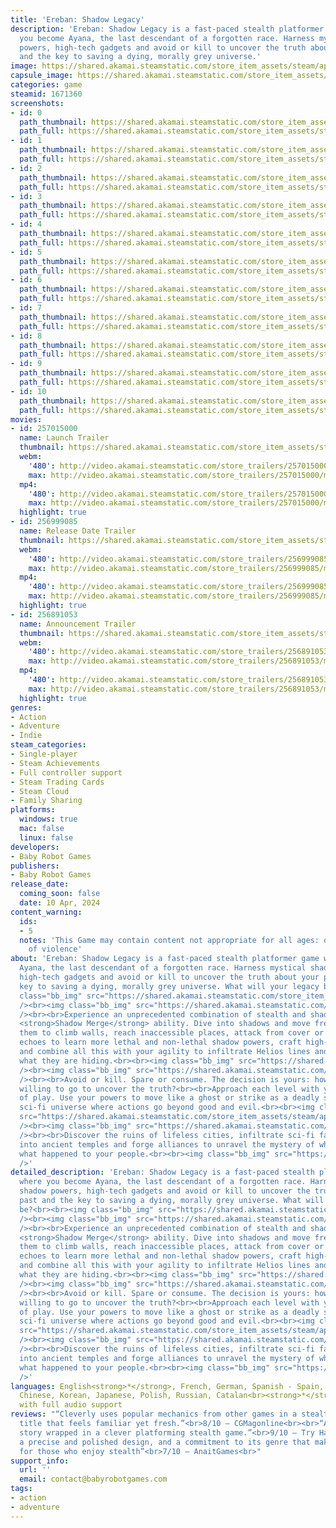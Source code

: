 ```yaml
---
title: 'Ereban: Shadow Legacy'
description: 'Ereban: Shadow Legacy is a fast-paced stealth platformer game where
  you become Ayana, the last descendant of a forgotten race. Harness mystical shadow
  powers, high-tech gadgets and avoid or kill to uncover the truth about your past
  and the key to saving a dying, morally grey universe.'
image: https://shared.akamai.steamstatic.com/store_item_assets/steam/apps/1671360/header.jpg?t=1728383720
capsule_image: https://shared.akamai.steamstatic.com/store_item_assets/steam/apps/1671360/capsule_231x87.jpg?t=1728383720
categories: game
steamid: 1671360
screenshots:
- id: 0
  path_thumbnail: https://shared.akamai.steamstatic.com/store_item_assets/steam/apps/1671360/ss_a5880be3879b0df8a23de4f4f97b9fa60cdebba2.600x338.jpg?t=1728383720
  path_full: https://shared.akamai.steamstatic.com/store_item_assets/steam/apps/1671360/ss_a5880be3879b0df8a23de4f4f97b9fa60cdebba2.1920x1080.jpg?t=1728383720
- id: 1
  path_thumbnail: https://shared.akamai.steamstatic.com/store_item_assets/steam/apps/1671360/ss_5078829cffdf48ffc10d7d435b1de33fa134afb1.600x338.jpg?t=1728383720
  path_full: https://shared.akamai.steamstatic.com/store_item_assets/steam/apps/1671360/ss_5078829cffdf48ffc10d7d435b1de33fa134afb1.1920x1080.jpg?t=1728383720
- id: 2
  path_thumbnail: https://shared.akamai.steamstatic.com/store_item_assets/steam/apps/1671360/ss_8f0eb27e11618e7e2ffe72c9f094dc72c65ec065.600x338.jpg?t=1728383720
  path_full: https://shared.akamai.steamstatic.com/store_item_assets/steam/apps/1671360/ss_8f0eb27e11618e7e2ffe72c9f094dc72c65ec065.1920x1080.jpg?t=1728383720
- id: 3
  path_thumbnail: https://shared.akamai.steamstatic.com/store_item_assets/steam/apps/1671360/ss_f67feac0291523ea3b6c458c979d0f6b15475299.600x338.jpg?t=1728383720
  path_full: https://shared.akamai.steamstatic.com/store_item_assets/steam/apps/1671360/ss_f67feac0291523ea3b6c458c979d0f6b15475299.1920x1080.jpg?t=1728383720
- id: 4
  path_thumbnail: https://shared.akamai.steamstatic.com/store_item_assets/steam/apps/1671360/ss_6366efd27a5b9d9401846d061f8fcec14ab1b5e6.600x338.jpg?t=1728383720
  path_full: https://shared.akamai.steamstatic.com/store_item_assets/steam/apps/1671360/ss_6366efd27a5b9d9401846d061f8fcec14ab1b5e6.1920x1080.jpg?t=1728383720
- id: 5
  path_thumbnail: https://shared.akamai.steamstatic.com/store_item_assets/steam/apps/1671360/ss_dbd130e5c9dbb3e85a22ef4b556c4d6275d7beb6.600x338.jpg?t=1728383720
  path_full: https://shared.akamai.steamstatic.com/store_item_assets/steam/apps/1671360/ss_dbd130e5c9dbb3e85a22ef4b556c4d6275d7beb6.1920x1080.jpg?t=1728383720
- id: 6
  path_thumbnail: https://shared.akamai.steamstatic.com/store_item_assets/steam/apps/1671360/ss_b6ce8d5499914e1ffc2e0dcaed3652625f9f2388.600x338.jpg?t=1728383720
  path_full: https://shared.akamai.steamstatic.com/store_item_assets/steam/apps/1671360/ss_b6ce8d5499914e1ffc2e0dcaed3652625f9f2388.1920x1080.jpg?t=1728383720
- id: 7
  path_thumbnail: https://shared.akamai.steamstatic.com/store_item_assets/steam/apps/1671360/ss_8fce33ab29105615bc6ce1bf42385338d20d9a43.600x338.jpg?t=1728383720
  path_full: https://shared.akamai.steamstatic.com/store_item_assets/steam/apps/1671360/ss_8fce33ab29105615bc6ce1bf42385338d20d9a43.1920x1080.jpg?t=1728383720
- id: 8
  path_thumbnail: https://shared.akamai.steamstatic.com/store_item_assets/steam/apps/1671360/ss_b171b1bdab4a7a43b0d9dce10e4f4168360c5c9e.600x338.jpg?t=1728383720
  path_full: https://shared.akamai.steamstatic.com/store_item_assets/steam/apps/1671360/ss_b171b1bdab4a7a43b0d9dce10e4f4168360c5c9e.1920x1080.jpg?t=1728383720
- id: 9
  path_thumbnail: https://shared.akamai.steamstatic.com/store_item_assets/steam/apps/1671360/ss_9df3dfe1a99331317e2f3e36bf60c839670d9ee5.600x338.jpg?t=1728383720
  path_full: https://shared.akamai.steamstatic.com/store_item_assets/steam/apps/1671360/ss_9df3dfe1a99331317e2f3e36bf60c839670d9ee5.1920x1080.jpg?t=1728383720
- id: 10
  path_thumbnail: https://shared.akamai.steamstatic.com/store_item_assets/steam/apps/1671360/ss_2d163e60458c8d6502ce7aa3b89a3f759977e431.600x338.jpg?t=1728383720
  path_full: https://shared.akamai.steamstatic.com/store_item_assets/steam/apps/1671360/ss_2d163e60458c8d6502ce7aa3b89a3f759977e431.1920x1080.jpg?t=1728383720
movies:
- id: 257015000
  name: Launch Trailer
  thumbnail: https://shared.akamai.steamstatic.com/store_item_assets/steam/apps/257015000/movie.293x165.jpg?t=1712756763
  webm:
    '480': http://video.akamai.steamstatic.com/store_trailers/257015000/movie480_vp9.webm?t=1712756763
    max: http://video.akamai.steamstatic.com/store_trailers/257015000/movie_max_vp9.webm?t=1712756763
  mp4:
    '480': http://video.akamai.steamstatic.com/store_trailers/257015000/movie480.mp4?t=1712756763
    max: http://video.akamai.steamstatic.com/store_trailers/257015000/movie_max.mp4?t=1712756763
  highlight: true
- id: 256999085
  name: Release Date Trailer
  thumbnail: https://shared.akamai.steamstatic.com/store_item_assets/steam/apps/256999085/movie.293x165.jpg?t=1710355694
  webm:
    '480': http://video.akamai.steamstatic.com/store_trailers/256999085/movie480_vp9.webm?t=1710355694
    max: http://video.akamai.steamstatic.com/store_trailers/256999085/movie_max_vp9.webm?t=1710355694
  mp4:
    '480': http://video.akamai.steamstatic.com/store_trailers/256999085/movie480.mp4?t=1710355694
    max: http://video.akamai.steamstatic.com/store_trailers/256999085/movie_max.mp4?t=1710355694
  highlight: true
- id: 256891053
  name: Announcement Trailer
  thumbnail: https://shared.akamai.steamstatic.com/store_item_assets/steam/apps/256891053/movie.293x165.jpg?t=1706805692
  webm:
    '480': http://video.akamai.steamstatic.com/store_trailers/256891053/movie480_vp9.webm?t=1706805692
    max: http://video.akamai.steamstatic.com/store_trailers/256891053/movie_max_vp9.webm?t=1706805692
  mp4:
    '480': http://video.akamai.steamstatic.com/store_trailers/256891053/movie480.mp4?t=1706805692
    max: http://video.akamai.steamstatic.com/store_trailers/256891053/movie_max.mp4?t=1706805692
  highlight: true
genres:
- Action
- Adventure
- Indie
steam_categories:
- Single-player
- Steam Achievements
- Full controller support
- Steam Trading Cards
- Steam Cloud
- Family Sharing
platforms:
  windows: true
  mac: false
  linux: false
developers:
- Baby Robot Games
publishers:
- Baby Robot Games
release_date:
  coming_soon: false
  date: 10 Apr, 2024
content_warning:
  ids:
  - 5
  notes: 'This Game may contain content not appropriate for all ages: occasional use
    of violence'
about: 'Ereban: Shadow Legacy is a fast-paced stealth platformer game where you become
  Ayana, the last descendant of a forgotten race. Harness mystical shadow powers,
  high-tech gadgets and avoid or kill to uncover the truth about your past and the
  key to saving a dying, morally grey universe. What will your legacy be?<br><br><img
  class="bb_img" src="https://shared.akamai.steamstatic.com/store_item_assets/steam/apps/1671360/extras/st_1_oneShadows.png?t=1728383720"
  /><br><img class="bb_img" src="https://shared.akamai.steamstatic.com/store_item_assets/steam/apps/1671360/extras/1SM.gif?t=1728383720"
  /><br><br>Experience an unprecedented combination of stealth and shadows with the
  <strong>Shadow Merge</strong> ability. Dive into shadows and move freely through
  them to climb walls, reach inaccessible places, attack from cover or advance unseen.<br><br>Absorb
  echoes to learn more lethal and non-lethal shadow powers, craft high-tech gadgets,
  and combine all this with your agility to infiltrate Helios lines and investigate
  what they are hiding.<br><br><img class="bb_img" src="https://shared.akamai.steamstatic.com/store_item_assets/steam/apps/1671360/extras/st_3_yourWay.png?t=1728383720"
  /><br><img class="bb_img" src="https://shared.akamai.steamstatic.com/store_item_assets/steam/apps/1671360/extras/2WAY.gif?t=1728383720"
  /><br><br>Avoid or kill. Spare or consume. The decision is yours: how far are you
  willing to go to uncover the truth?<br><br>Approach each level with your own style
  of play. Use your powers to move like a ghost or strike as a deadly shadow in this
  sci-fi universe where actions go beyond good and evil.<br><br><img class="bb_img"
  src="https://shared.akamai.steamstatic.com/store_item_assets/steam/apps/1671360/extras/st_5_explore.png?t=1728383720"
  /><br><img class="bb_img" src="https://shared.akamai.steamstatic.com/store_item_assets/steam/apps/1671360/extras/3WORLD.gif?t=1728383720"
  /><br><br>Discover the ruins of lifeless cities, infiltrate sci-fi facilities carved
  into ancient temples and forge alliances to unravel the mystery of who you are and
  what happened to your people.<br><br><img class="bb_img" src="https://shared.akamai.steamstatic.com/store_item_assets/steam/apps/1671360/extras/separator_light.png?t=1728383720"
  />'
detailed_description: 'Ereban: Shadow Legacy is a fast-paced stealth platformer game
  where you become Ayana, the last descendant of a forgotten race. Harness mystical
  shadow powers, high-tech gadgets and avoid or kill to uncover the truth about your
  past and the key to saving a dying, morally grey universe. What will your legacy
  be?<br><br><img class="bb_img" src="https://shared.akamai.steamstatic.com/store_item_assets/steam/apps/1671360/extras/st_1_oneShadows.png?t=1728383720"
  /><br><img class="bb_img" src="https://shared.akamai.steamstatic.com/store_item_assets/steam/apps/1671360/extras/1SM.gif?t=1728383720"
  /><br><br>Experience an unprecedented combination of stealth and shadows with the
  <strong>Shadow Merge</strong> ability. Dive into shadows and move freely through
  them to climb walls, reach inaccessible places, attack from cover or advance unseen.<br><br>Absorb
  echoes to learn more lethal and non-lethal shadow powers, craft high-tech gadgets,
  and combine all this with your agility to infiltrate Helios lines and investigate
  what they are hiding.<br><br><img class="bb_img" src="https://shared.akamai.steamstatic.com/store_item_assets/steam/apps/1671360/extras/st_3_yourWay.png?t=1728383720"
  /><br><img class="bb_img" src="https://shared.akamai.steamstatic.com/store_item_assets/steam/apps/1671360/extras/2WAY.gif?t=1728383720"
  /><br><br>Avoid or kill. Spare or consume. The decision is yours: how far are you
  willing to go to uncover the truth?<br><br>Approach each level with your own style
  of play. Use your powers to move like a ghost or strike as a deadly shadow in this
  sci-fi universe where actions go beyond good and evil.<br><br><img class="bb_img"
  src="https://shared.akamai.steamstatic.com/store_item_assets/steam/apps/1671360/extras/st_5_explore.png?t=1728383720"
  /><br><img class="bb_img" src="https://shared.akamai.steamstatic.com/store_item_assets/steam/apps/1671360/extras/3WORLD.gif?t=1728383720"
  /><br><br>Discover the ruins of lifeless cities, infiltrate sci-fi facilities carved
  into ancient temples and forge alliances to unravel the mystery of who you are and
  what happened to your people.<br><br><img class="bb_img" src="https://shared.akamai.steamstatic.com/store_item_assets/steam/apps/1671360/extras/separator_light.png?t=1728383720"
  />'
languages: English<strong>*</strong>, French, German, Spanish - Spain, Simplified
  Chinese, Korean, Japanese, Polish, Russian, Catalan<br><strong>*</strong>languages
  with full audio support
reviews: "“Cleverly uses popular mechanics from other games in a stealth adventure
  title that feels familiar yet fresh.”<br>8/10 – CGMagonline<br><br>“An excellent
  story wrapped in a clever platforming stealth game.”<br>9/10 – Try Hard Guides<br><br>“With
  a precise and polished design, and a commitment to its genre that makes it a joy
  for those who enjoy stealth”<br>7/10 – AnaitGames<br>"
support_info:
  url: ''
  email: contact@babyrobotgames.com
tags:
- action
- adventure
---
```


